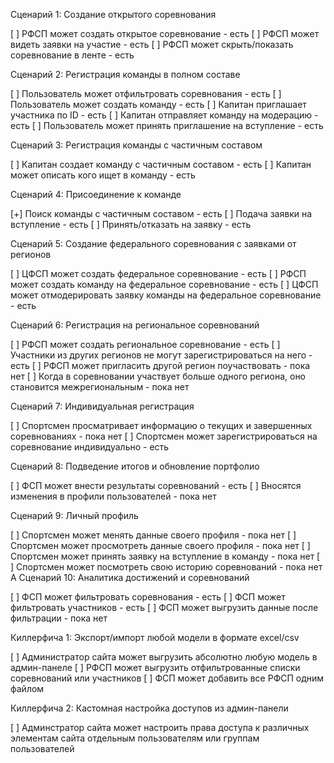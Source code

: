 Сценарий 1: Создание открытого соревнования

[ ] РФСП может создать открытое соревнование - есть
[ ] РФСП может видеть заявки на участие - есть
[ ] РФСП может скрыть/показать соревнование в ленте - есть

Сценарий 2: Регистрация команды в полном составе

[ ] Пользователь может отфильтровать соревнования - есть
[ ] Пользователь может создать команду - есть
[ ] Капитан приглашает участника по ID - есть
[ ] Капитан отправляет команду на модерацию - есть
[ ] Пользователь может принять приглашение на вступление - есть

Сценарий 3: Регистрация команды с частичным составом

[ ] Капитан создает команду с частичным составом - есть
[ ] Капитан может описать кого ищет в команду - есть

Сценарий 4: Присоединение к команде

[+] Поиск команды с частичным составом - есть
[ ] Подача заявки на вступление - есть
[ ] Принять/отказать на заявку - есть

Сценарий 5: Создание федерального соревнования с заявками от регионов

[ ] ЦФСП может создать федеральное соревнование - есть
[ ] РФСП может создать команду на федеральное соревнование - есть
[ ] ЦФСП может отмодерировать заявку команды на федеральное соревнование - есть

Сценарий 6: Регистрация на региональное соревнований

[ ] РФСП может создать региональное соревнование - есть
[ ] Участники из других регионов не могут зарегистрироваться на него - есть
[ ] РФСП может пригласить другой регион поучаствовать - пока нет
[ ] Когда в соревновании участвует больше одного региона, оно становится межрегиональным - пока нет

Сценарий 7: Индивидуальная регистрация

[ ] Спортсмен просматривает информацию о текущих и завершенных соревнованиях - пока нет
[ ] Спортсмен может зарегистрироваться на соревнование индивидуально - есть

Сценарий 8: Подведение итогов и обновление портфолио

[ ] ФСП может внести результаты соревнований - есть
[ ] Вносятся изменения в профили пользователей - пока нет

Сценарий 9: Личный профиль

[ ] Спортсмен может менять данные своего профиля - пока нет
[ ] Спортсмен может просмотреть данные своего профиля - пока нет
[ ] Спортсмен может принять заявку на вступление в команду - пока нет
[ ] Спортсмен может посмотреть свою историю соревнований - пока нет
А
Сценарий 10: Аналитика достижений и соревнований

[ ] ФСП может фильтровать соревнования - есть
[ ] ФСП может фильтровать участников - есть
[ ] ФСП может выгрузить данные после фильтрации - пока нет

Киллерфича 1: Экспорт/импорт любой модели в формате excel/csv

[ ] Администратор сайта может выгрузить абсолютно любую модель в админ-панеле
[ ] РФСП может выгрузить отфильтрованные списки соревнований или участников
[ ] ФСП может добавить все РФСП одним файлом

Киллерфича 2: Кастомная настройка доступов из админ-панели

[ ] Админстратор сайта может настроить права доступа к различных элементам сайта отдельным пользователям или группам
пользователей